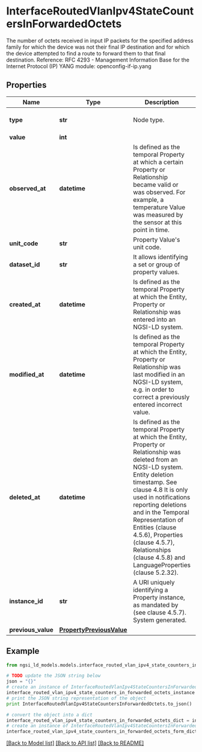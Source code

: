 # InterfaceRoutedVlanIpv4StateCountersInForwardedOctets

The number of octets received in input IP packets for the specified address family for which the device was not their final IP destination and for which the device attempted to find a route to forward them to that final destination.  Reference: RFC 4293 - Management Information Base for the Internet Protocol (IP)  YANG module: openconfig-if-ip.yang 

## Properties

Name | Type | Description | Notes
------------ | ------------- | ------------- | -------------
**type** | **str** | Node type.  | [optional] [default to 'Property']
**value** | **int** |  | 
**observed_at** | **datetime** | Is defined as the temporal Property at which a certain Property or Relationship became valid or was observed. For example, a temperature Value was measured by the sensor at this point in time.  | [optional] 
**unit_code** | **str** | Property Value&#39;s unit code.  | [optional] 
**dataset_id** | **str** | It allows identifying a set or group of property values.  | [optional] 
**created_at** | **datetime** | Is defined as the temporal Property at which the Entity, Property or Relationship was entered into an NGSI-LD system.  | [optional] [readonly] 
**modified_at** | **datetime** | Is defined as the temporal Property at which the Entity, Property or Relationship was last modified in an NGSI-LD system, e.g. in order to correct a previously entered incorrect value.  | [optional] [readonly] 
**deleted_at** | **datetime** | Is defined as the temporal Property at which the Entity, Property or Relationship was deleted from an NGSI-LD system.  Entity deletion timestamp. See clause 4.8 It is only used in notifications reporting deletions and in the Temporal Representation of Entities (clause 4.5.6), Properties (clause 4.5.7), Relationships (clause 4.5.8) and LanguageProperties (clause 5.2.32).  | [optional] [readonly] 
**instance_id** | **str** | A URI uniquely identifying a Property instance, as mandated by (see clause 4.5.7). System generated.  | [optional] [readonly] 
**previous_value** | [**PropertyPreviousValue**](PropertyPreviousValue.md) |  | [optional] 

## Example

```python
from ngsi_ld_models.models.interface_routed_vlan_ipv4_state_counters_in_forwarded_octets import InterfaceRoutedVlanIpv4StateCountersInForwardedOctets

# TODO update the JSON string below
json = "{}"
# create an instance of InterfaceRoutedVlanIpv4StateCountersInForwardedOctets from a JSON string
interface_routed_vlan_ipv4_state_counters_in_forwarded_octets_instance = InterfaceRoutedVlanIpv4StateCountersInForwardedOctets.from_json(json)
# print the JSON string representation of the object
print InterfaceRoutedVlanIpv4StateCountersInForwardedOctets.to_json()

# convert the object into a dict
interface_routed_vlan_ipv4_state_counters_in_forwarded_octets_dict = interface_routed_vlan_ipv4_state_counters_in_forwarded_octets_instance.to_dict()
# create an instance of InterfaceRoutedVlanIpv4StateCountersInForwardedOctets from a dict
interface_routed_vlan_ipv4_state_counters_in_forwarded_octets_form_dict = interface_routed_vlan_ipv4_state_counters_in_forwarded_octets.from_dict(interface_routed_vlan_ipv4_state_counters_in_forwarded_octets_dict)
```
[[Back to Model list]](../README.md#documentation-for-models) [[Back to API list]](../README.md#documentation-for-api-endpoints) [[Back to README]](../README.md)


